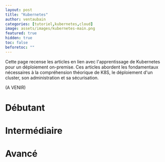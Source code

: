 ```yaml
---
layout: post
title: "Kubernetes"
author: ventaubain
categories: [tutoriel,kubernetes,cloud]
image: assets/images/kubernetes-main.png
featured: true
hidden: true
toc: false
beforetoc: ""
---
```


Cette page recense les articles en lien avec l'apprentissage de Kubernetes pour un déploiement on-premise. Ces articles abordent les fondamentaux nécessaires à la compréhension théorique de K8S, le déploiement d'un cluster, son administration et sa sécurisation.

(A VENIR)

# Débutant

# Intermédiaire

# Avancé



